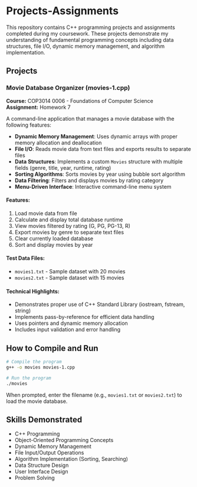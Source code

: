 # Projects-Assignments

This repository contains C++ programming projects and assignments completed during my coursework. These projects demonstrate my understanding of fundamental programming concepts including data structures, file I/O, dynamic memory management, and algorithm implementation.

## Projects

### Movie Database Organizer (movies-1.cpp)
**Course:** COP3014 0006 - Foundations of Computer Science  
**Assignment:** Homework 7

A command-line application that manages a movie database with the following features:

- **Dynamic Memory Management**: Uses dynamic arrays with proper memory allocation and deallocation
- **File I/O**: Reads movie data from text files and exports results to separate files
- **Data Structures**: Implements a custom `Movies` structure with multiple fields (genre, title, year, runtime, rating)
- **Sorting Algorithms**: Sorts movies by year using bubble sort algorithm
- **Data Filtering**: Filters and displays movies by rating category
- **Menu-Driven Interface**: Interactive command-line menu system

#### Features:
1. Load movie data from file
2. Calculate and display total database runtime
3. View movies filtered by rating (G, PG, PG-13, R)
4. Export movies by genre to separate text files
5. Clear currently loaded database
6. Sort and display movies by year

#### Test Data Files:
- `movies1.txt` - Sample dataset with 20 movies
- `movies2.txt` - Sample dataset with 15 movies

#### Technical Highlights:
- Demonstrates proper use of C++ Standard Library (iostream, fstream, string)
- Implements pass-by-reference for efficient data handling
- Uses pointers and dynamic memory allocation
- Includes input validation and error handling

## How to Compile and Run

```bash
# Compile the program
g++ -o movies movies-1.cpp

# Run the program
./movies
```

When prompted, enter the filename (e.g., `movies1.txt` or `movies2.txt`) to load the movie database.

## Skills Demonstrated

- C++ Programming
- Object-Oriented Programming Concepts
- Dynamic Memory Management
- File Input/Output Operations
- Algorithm Implementation (Sorting, Searching)
- Data Structure Design
- User Interface Design
- Problem Solving